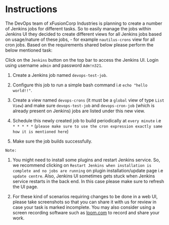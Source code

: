 # Instructions

The DevOps team of xFusionCorp Industries is planning to create a number of Jenkins jobs for different tasks. So to easily manage the jobs within Jenkins UI they decided to create different views for all Jenkins jobs based on usage/nature of these jobs, - for example `nautilus-crons` view for all cron jobs. Based on the requirements shared below please perform the below mentioned task:

Click on the `Jenkins` button on the top bar to access the Jenkins UI. Login using username `admin` and password `Adm!n321`.

1. Create a Jenkins job named `devops-test-job`.

2. Configure this job to run a simple bash command i.e `echo "hello world!!"`.

3. Create a view named `devops-crons` (it must be a `global` view of type `List View`) and make sure `devops-test-job` and  `devops-cron-job` (which is already present on Jenkins) jobs are listed under this new view.

4. Schedule this newly created job to build periodically at `every minute` i.e `* * * * *` (`please make sure to use the cron expression exactly same how it is mentioned here`)

5. Make sure the job builds successfully.

`Note:`

1. You might need to install some plugins and restart Jenkins service. So, we recommend clicking on `Restart Jenkins when installation is complete and no jobs are running` on plugin installation/update page i.e `update centre`. Also, Jenkins UI sometimes gets stuck when Jenkins service restarts in the back end. In this case please make sure to refresh the UI page.

2. For these kind of scenarios requiring changes to be done in a web UI, please take screenshots so that you can share it with us for review in case your task is marked incomplete. You may also consider using a screen recording software such as [loom.com](http://loom.com/) to record and share your work.
